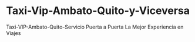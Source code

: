 # Taxi-Vip-Ambato-Quito-y-Viceversa
Taxi-VIP-Ambato-Quito-Servicio Puerta a Puerta La Mejor Experiencia en Viajes
